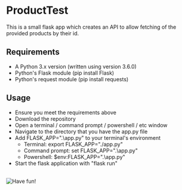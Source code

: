 # ProductTest

This is a small flask app which creates an API to allow fetching of the provided products by their id.

## Requirements

* A Python 3.x version (written using version 3.6.0)
* Python's Flask module (pip install Flask)
* Python's request module (pip install requests)

## Usage

* Ensure you meet the requirements above
* Download the repository
* Open a terminal / command prompt / powershell / etc window
* Navigate to the directory that you have the app.py file
* Add FLASK_APP=".\app.py" to your terminal's environment
  * Terminal: export FLASK_APP="./app.py"
  * Command prompt: set FLASK_APP=".\app.py"
  * Powershell: $env:FLASK_APP=".\app.py"
* Start the flask application with "flask run"

\
![Have fun!](https://proxy.duckduckgo.com/iu/?u=http%3A%2F%2Fmedia.riffsy.com%2Fimages%2Fd8ad96789bf5e1ecfa25a9b3455762fc%2Ftenor.gif&f=1)
